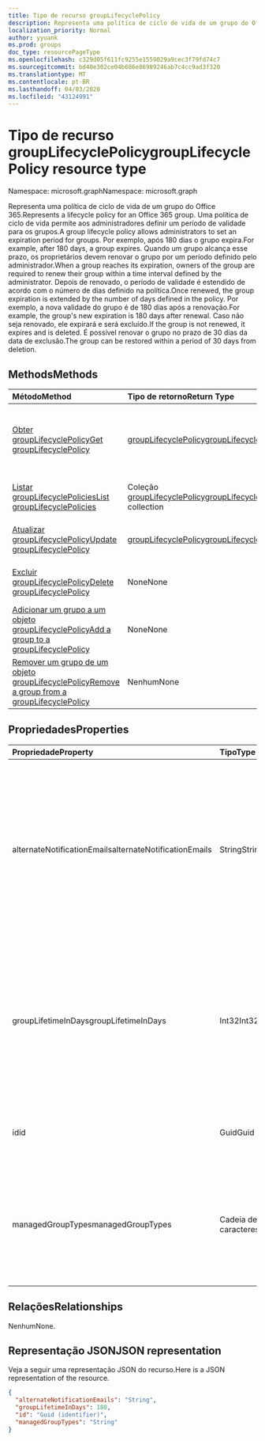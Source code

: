 ```yaml
---
title: Tipo de recurso groupLifecyclePolicy
description: Representa uma política de ciclo de vida de um grupo do Office 365.
localization_priority: Normal
author: yyuank
ms.prod: groups
doc_type: resourcePageType
ms.openlocfilehash: c329d05f611fc9255e1559029a9cec3f79fd74c7
ms.sourcegitcommit: bd40e302ce04b686e86989246ab7c4cc9ad3f320
ms.translationtype: MT
ms.contentlocale: pt-BR
ms.lasthandoff: 04/03/2020
ms.locfileid: "43124991"
---
```

# <a name="grouplifecyclepolicy-resource-type"></a><span data-ttu-id="c53f6-103">Tipo de recurso groupLifecyclePolicy</span><span class="sxs-lookup"><span data-stu-id="c53f6-103">groupLifecyclePolicy resource type</span></span>

<span data-ttu-id="c53f6-104">Namespace: microsoft.graph</span><span class="sxs-lookup"><span data-stu-id="c53f6-104">Namespace: microsoft.graph</span></span>

<span data-ttu-id="c53f6-105">Representa uma política de ciclo de vida de um grupo do Office 365.</span><span class="sxs-lookup"><span data-stu-id="c53f6-105">Represents a lifecycle policy for an Office 365 group.</span></span> <span data-ttu-id="c53f6-106">Uma política de ciclo de vida permite aos administradores definir um período de validade para os grupos.</span><span class="sxs-lookup"><span data-stu-id="c53f6-106">A group lifecycle policy allows administrators to set an expiration period for groups.</span></span> <span data-ttu-id="c53f6-107">Por exemplo, após 180 dias o grupo expira.</span><span class="sxs-lookup"><span data-stu-id="c53f6-107">For example, after 180 days, a group expires.</span></span> <span data-ttu-id="c53f6-108">Quando um grupo alcança esse prazo, os proprietários devem renovar o grupo por um período definido pelo administrador.</span><span class="sxs-lookup"><span data-stu-id="c53f6-108">When a group reaches its expiration, owners of the group are required to renew their group within a time interval defined by the administrator.</span></span> <span data-ttu-id="c53f6-109">Depois de renovado, o período de validade é estendido de acordo com o número de dias definido na política.</span><span class="sxs-lookup"><span data-stu-id="c53f6-109">Once renewed, the group expiration is extended by the number of days defined in the policy.</span></span> <span data-ttu-id="c53f6-110">Por exemplo, a nova validade do grupo é de 180 dias após a renovação.</span><span class="sxs-lookup"><span data-stu-id="c53f6-110">For example, the group's new expiration is 180 days after renewal.</span></span> <span data-ttu-id="c53f6-111">Caso não seja renovado, ele expirará e será excluído.</span><span class="sxs-lookup"><span data-stu-id="c53f6-111">If the group is not renewed, it expires and is deleted.</span></span> <span data-ttu-id="c53f6-112">É possível renovar o grupo no prazo de 30 dias da data de exclusão.</span><span class="sxs-lookup"><span data-stu-id="c53f6-112">The group can be restored within a period of 30 days from deletion.</span></span>

## <a name="methods"></a><span data-ttu-id="c53f6-113">Methods</span><span class="sxs-lookup"><span data-stu-id="c53f6-113">Methods</span></span>

| <span data-ttu-id="c53f6-114">Método</span><span class="sxs-lookup"><span data-stu-id="c53f6-114">Method</span></span> | <span data-ttu-id="c53f6-115">Tipo de retorno</span><span class="sxs-lookup"><span data-stu-id="c53f6-115">Return Type</span></span> | <span data-ttu-id="c53f6-116">Descrição</span><span class="sxs-lookup"><span data-stu-id="c53f6-116">Description</span></span> |
|:---------------|:--------|:----------|
|[<span data-ttu-id="c53f6-117">Obter groupLifecyclePolicy</span><span class="sxs-lookup"><span data-stu-id="c53f6-117">Get groupLifecyclePolicy</span></span>](../api/grouplifecyclepolicy-get.md) | [<span data-ttu-id="c53f6-118">groupLifecyclePolicy</span><span class="sxs-lookup"><span data-stu-id="c53f6-118">groupLifecyclePolicy</span></span>](grouplifecyclepolicy.md) |<span data-ttu-id="c53f6-119">Leia as propriedades e os relacionamentos de um objeto groupLifecyclePolicy.</span><span class="sxs-lookup"><span data-stu-id="c53f6-119">Read properties and relationships of a groupLifecyclePolicy object.</span></span>|
|[<span data-ttu-id="c53f6-120">Listar groupLifecyclePolicies</span><span class="sxs-lookup"><span data-stu-id="c53f6-120">List groupLifecyclePolicies</span></span>](../api/grouplifecyclepolicy-list.md) | <span data-ttu-id="c53f6-121">Coleção [groupLifecyclePolicy](grouplifecyclepolicy.md)</span><span class="sxs-lookup"><span data-stu-id="c53f6-121">[groupLifecyclePolicy](grouplifecyclepolicy.md) collection</span></span> | <span data-ttu-id="c53f6-122">Listar todos os objetos groupLifecyclePolicies.</span><span class="sxs-lookup"><span data-stu-id="c53f6-122">List all the groupLifecyclePolicies.</span></span> |
|[<span data-ttu-id="c53f6-123">Atualizar groupLifecyclePolicy</span><span class="sxs-lookup"><span data-stu-id="c53f6-123">Update groupLifecyclePolicy</span></span>](../api/grouplifecyclepolicy-update.md) | [<span data-ttu-id="c53f6-124">groupLifecyclePolicy</span><span class="sxs-lookup"><span data-stu-id="c53f6-124">groupLifecyclePolicy</span></span>](grouplifecyclepolicy.md) | <span data-ttu-id="c53f6-125">Atualizar um objeto groupLifecyclePolicy.</span><span class="sxs-lookup"><span data-stu-id="c53f6-125">Update a groupLifecyclePolicy object.</span></span> |
|[<span data-ttu-id="c53f6-126">Excluir groupLifecyclePolicy</span><span class="sxs-lookup"><span data-stu-id="c53f6-126">Delete groupLifecyclePolicy</span></span>](../api/grouplifecyclepolicy-delete.md) | <span data-ttu-id="c53f6-127">None</span><span class="sxs-lookup"><span data-stu-id="c53f6-127">None</span></span> | <span data-ttu-id="c53f6-128">Excluir um objeto groupLifecyclePolicy.</span><span class="sxs-lookup"><span data-stu-id="c53f6-128">Delete a groupLifecyclePolicy object.</span></span> |
|[<span data-ttu-id="c53f6-129">Adicionar um grupo a um objeto groupLifecyclePolicy</span><span class="sxs-lookup"><span data-stu-id="c53f6-129">Add a group to a groupLifecyclePolicy</span></span>](../api/grouplifecyclepolicy-addgroup.md)|<span data-ttu-id="c53f6-130">None</span><span class="sxs-lookup"><span data-stu-id="c53f6-130">None</span></span>| <span data-ttu-id="c53f6-131">Adicionar um grupo a uma política de ciclo de vida</span><span class="sxs-lookup"><span data-stu-id="c53f6-131">Add a group to a lifecycle policy</span></span> |
|[<span data-ttu-id="c53f6-132">Remover um grupo de um objeto groupLifecyclePolicy</span><span class="sxs-lookup"><span data-stu-id="c53f6-132">Remove a group from a groupLifecyclePolicy</span></span>](../api/grouplifecyclepolicy-removegroup.md)|<span data-ttu-id="c53f6-133">Nenhum</span><span class="sxs-lookup"><span data-stu-id="c53f6-133">None</span></span>| <span data-ttu-id="c53f6-134">Remover um grupo de uma política de ciclo de vida.</span><span class="sxs-lookup"><span data-stu-id="c53f6-134">Remove a group to a lifecycle policy.</span></span> |

## <a name="properties"></a><span data-ttu-id="c53f6-135">Propriedades</span><span class="sxs-lookup"><span data-stu-id="c53f6-135">Properties</span></span>

| <span data-ttu-id="c53f6-136">Propriedade</span><span class="sxs-lookup"><span data-stu-id="c53f6-136">Property</span></span> | <span data-ttu-id="c53f6-137">Tipo</span><span class="sxs-lookup"><span data-stu-id="c53f6-137">Type</span></span> | <span data-ttu-id="c53f6-138">Descrição</span><span class="sxs-lookup"><span data-stu-id="c53f6-138">Description</span></span> |
|:---------------|:--------|:----------|
|<span data-ttu-id="c53f6-139">alternateNotificationEmails</span><span class="sxs-lookup"><span data-stu-id="c53f6-139">alternateNotificationEmails</span></span>|<span data-ttu-id="c53f6-140">String</span><span class="sxs-lookup"><span data-stu-id="c53f6-140">String</span></span>| <span data-ttu-id="c53f6-141">Lista de endereços de email para o envio de notificações para grupos sem proprietários.</span><span class="sxs-lookup"><span data-stu-id="c53f6-141">List of email address to send notifications for groups without owners.</span></span> <span data-ttu-id="c53f6-142">É possível definir vários endereços de email separando-os com ponto-e-vírgula.</span><span class="sxs-lookup"><span data-stu-id="c53f6-142">Multiple email address can be defined by separating email address with a semicolon.</span></span> |
|<span data-ttu-id="c53f6-143">groupLifetimeInDays</span><span class="sxs-lookup"><span data-stu-id="c53f6-143">groupLifetimeInDays</span></span>|<span data-ttu-id="c53f6-144">Int32</span><span class="sxs-lookup"><span data-stu-id="c53f6-144">Int32</span></span>| <span data-ttu-id="c53f6-145">Número de dias antes que um grupo expire e precise ser renovado.</span><span class="sxs-lookup"><span data-stu-id="c53f6-145">Number of days before a group expires and needs to be renewed.</span></span> <span data-ttu-id="c53f6-146">Após renová-lo, o período de validade é estendido de acordo com o número de dias definido.</span><span class="sxs-lookup"><span data-stu-id="c53f6-146">Once renewed, the group expiration is extended by the number of days defined.</span></span> |
|<span data-ttu-id="c53f6-147">id</span><span class="sxs-lookup"><span data-stu-id="c53f6-147">id</span></span>|<span data-ttu-id="c53f6-148">Guid</span><span class="sxs-lookup"><span data-stu-id="c53f6-148">Guid</span></span>| <span data-ttu-id="c53f6-149">Um identificador exclusivo de uma política.</span><span class="sxs-lookup"><span data-stu-id="c53f6-149">A unique identifier for a policy.</span></span> <span data-ttu-id="c53f6-150">Somente leitura.</span><span class="sxs-lookup"><span data-stu-id="c53f6-150">Read-only.</span></span>|
|<span data-ttu-id="c53f6-151">managedGroupTypes</span><span class="sxs-lookup"><span data-stu-id="c53f6-151">managedGroupTypes</span></span>|<span data-ttu-id="c53f6-152">Cadeia de caracteres</span><span class="sxs-lookup"><span data-stu-id="c53f6-152">String</span></span>| <span data-ttu-id="c53f6-153">O tipo de grupo ao qual se aplica a política de expiração.</span><span class="sxs-lookup"><span data-stu-id="c53f6-153">The group type for which the expiration policy applies.</span></span> <span data-ttu-id="c53f6-154">Os valores possíveis são **All**, **Selected** ou **None**.</span><span class="sxs-lookup"><span data-stu-id="c53f6-154">Possible values are **All**, **Selected** or **None**.</span></span> |

## <a name="relationships"></a><span data-ttu-id="c53f6-155">Relações</span><span class="sxs-lookup"><span data-stu-id="c53f6-155">Relationships</span></span>

<span data-ttu-id="c53f6-156">Nenhum</span><span class="sxs-lookup"><span data-stu-id="c53f6-156">None.</span></span>

## <a name="json-representation"></a><span data-ttu-id="c53f6-157">Representação JSON</span><span class="sxs-lookup"><span data-stu-id="c53f6-157">JSON representation</span></span>

<span data-ttu-id="c53f6-158">Veja a seguir uma representação JSON do recurso.</span><span class="sxs-lookup"><span data-stu-id="c53f6-158">Here is a JSON representation of the resource.</span></span>

<!--{
  "blockType": "resource",
  "optionalProperties": [],
  "keyProperty": "id",
  "baseType": "microsoft.graph.entity",
  "@odata.type": "microsoft.graph.groupLifecyclePolicy"
}-->

```json
{
  "alternateNotificationEmails": "String",
  "groupLifetimeInDays": 180,
  "id": "Guid (identifier)",
  "managedGroupTypes": "String"
}

```

<!-- uuid: 8fcb5dbc-d5aa-4681-8e31-b001d5168d79
2015-10-25 14:57:30 UTC -->
<!-- {
  "type": "#page.annotation",
  "description": "groupLifecyclePolicy resource",
  "keywords": "",
  "section": "documentation",
  "tocPath": ""
}-->
